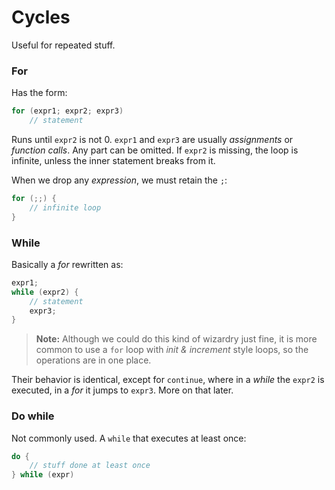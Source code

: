 # Cycles

Useful for repeated stuff.

### For

Has the form:

```c
for (expr1; expr2; expr3)
    // statement
```

Runs until `expr2` is not 0. `expr1` and `expr3` are usually *assignments* or *function calls*. Any part can be omitted. If `expr2` is missing, the loop is infinite, unless the inner statement breaks from it.

When we drop any *expression*, we must retain the `;`:

```c
for (;;) {
    // infinite loop
}
```

### While

Basically a *for* rewritten as:

```c
expr1;
while (expr2) {
    // statement
    expr3;
}
```

> **Note:** Although we could do this kind of wizardry just fine, it is more common to use a `for` loop with *init & increment* style loops, so the operations are in one place.

Their behavior is identical, except for `continue`, where in a *while* the `expr2` is executed, in a *for* it jumps to `expr3`. More on that later.

### Do while

Not commonly used. A `while` that executes at least once:

```c
do {
    // stuff done at least once
} while (expr)
```
